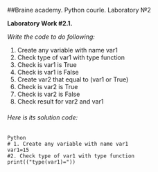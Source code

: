 ##Braine academy. Python courle. Laboratory №2
  
<b> Laboratory Work #2.1.</b>
<div>
<i>Write the code to do following:</i>
    <ol>
        <li>Create any variable with name var1</li>
        <li>Check type of var1 with type function</li>
        <li>Check is var1 is True</li>
         <li>Check is var1 is False</li>
        <li>Create var2 that equal to (var1 or True)</li>
        <li>Check is var2 is True</li>
        <li>Check is var2 is False</li>
        <li>Check result for var2 and var1</li>
     </ol>
          
</div>
<h6> Here is its solution code:</h6>

```
Python
# 1. Create any variable with name var1
var1=15
#2. Check type of var1 with type function
print(("type(var1)="))
```